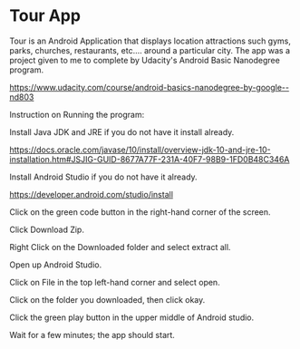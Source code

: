 # Tour App

Tour is an Android Application that displays location attractions such gyms, parks, churches, restaurants, etc.…  around a particular city. 
The app was a project given to me to complete by Udacity's Android Basic Nanodegree program.

https://www.udacity.com/course/android-basics-nanodegree-by-google--nd803

Instruction on Running the program:

Install Java JDK and JRE if you do not have it install already. 

https://docs.oracle.com/javase/10/install/overview-jdk-10-and-jre-10-installation.htm#JSJIG-GUID-8677A77F-231A-40F7-98B9-1FD0B48C346A

Install Android Studio if you do not have it already.

https://developer.android.com/studio/install

Click on the green code button in the right-hand corner of the screen.

Click Download Zip.

Right Click on the Downloaded folder and select extract all.

Open up Android Studio.

Click on File in the top left-hand corner and select open.

Click on the folder you downloaded, then click okay.

Click the green play button in the upper middle of Android studio.

Wait for a few minutes; the app should start.
